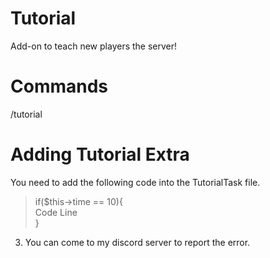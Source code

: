 # Tutorial
Add-on to teach new players the server!


# Commands
/tutorial


# Adding Tutorial Extra
You need to add the following code into the TutorialTask ​​file.
>if($this->time == 10){                                        
>Code Line                                        
>}

3. You can come to my discord server to report the error.
